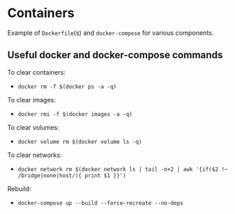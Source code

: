 # Containers

Example of `Dockerfile`(s) and `docker-compose` for various components.

## Useful docker and docker-compose commands

To clear containers:

- `docker rm -f $(docker ps -a -q)`

To clear images:

- `docker rmi -f $(docker images -a -q)`

To clear volumes:

- `docker volume rm $(docker volume ls -q)`

To clear networks:

- `docker network rm $(docker network ls | tail -n+2 | awk '{if($2 !~ /bridge|none|host/){ print $1 }}')`

Rebuild:

- `docker-compose up --build --force-recreate --no-deps`
